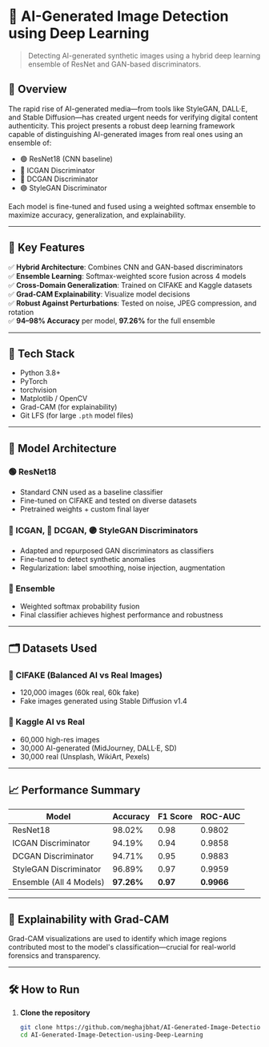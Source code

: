 # 🧠 AI-Generated Image Detection using Deep Learning

> Detecting AI-generated synthetic images using a hybrid deep learning ensemble of ResNet and GAN-based discriminators.

## 📌 Overview

The rapid rise of AI-generated media—from tools like StyleGAN, DALL·E, and Stable Diffusion—has created urgent needs for verifying digital content authenticity. This project presents a robust deep learning framework capable of distinguishing AI-generated images from real ones using an ensemble of:

- 🟢 ResNet18 (CNN baseline)
- 🔵 ICGAN Discriminator
- 🔴 DCGAN Discriminator
- 🟣 StyleGAN Discriminator

Each model is fine-tuned and fused using a weighted softmax ensemble to maximize accuracy, generalization, and explainability.

---

## 🧪 Key Features

✅ **Hybrid Architecture**: Combines CNN and GAN-based discriminators  
✅ **Ensemble Learning**: Softmax-weighted score fusion across 4 models  
✅ **Cross-Domain Generalization**: Trained on CIFAKE and Kaggle datasets  
✅ **Grad-CAM Explainability**: Visualize model decisions  
✅ **Robust Against Perturbations**: Tested on noise, JPEG compression, and rotation  
✅ **94–98% Accuracy** per model, **97.26%** for the full ensemble  

---

## 🧰 Tech Stack

- Python 3.8+
- PyTorch
- torchvision
- Matplotlib / OpenCV
- Grad-CAM (for explainability)
- Git LFS (for large `.pth` model files)

---

## 🧬 Model Architecture

### 🟢 ResNet18
- Standard CNN used as a baseline classifier
- Fine-tuned on CIFAKE and tested on diverse datasets
- Pretrained weights + custom final layer

### 🔵 ICGAN, 🔴 DCGAN, 🟣 StyleGAN Discriminators
- Adapted and repurposed GAN discriminators as classifiers
- Fine-tuned to detect synthetic anomalies
- Regularization: label smoothing, noise injection, augmentation

### 🤝 Ensemble
- Weighted softmax probability fusion
- Final classifier achieves highest performance and robustness

---

## 🗂️ Datasets Used

### 📁 CIFAKE (Balanced AI vs Real Images)
- 120,000 images (60k real, 60k fake)
- Fake images generated using Stable Diffusion v1.4

### 📁 Kaggle AI vs Real
- 60,000 high-res images
- 30,000 AI-generated (MidJourney, DALL·E, SD)
- 30,000 real (Unsplash, WikiArt, Pexels)

---

## 📈 Performance Summary

| Model                        | Accuracy | F1 Score | ROC-AUC |
|-----------------------------|----------|----------|---------|
| ResNet18                    | 98.02%   | 0.98     | 0.9802  |
| ICGAN Discriminator         | 94.19%   | 0.94     | 0.9858  |
| DCGAN Discriminator         | 94.71%   | 0.95     | 0.9883  |
| StyleGAN Discriminator      | 96.89%   | 0.97     | 0.9959  |
| Ensemble (All 4 Models)     | **97.26%** | **0.97** | **0.9966** |

---

## 🧠 Explainability with Grad-CAM

Grad-CAM visualizations are used to identify which image regions contributed most to the model's classification—crucial for real-world forensics and transparency.

---

## 🛠️ How to Run

1. **Clone the repository**  
   ```bash
   git clone https://github.com/meghajbhat/AI-Generated-Image-Detection-using-Deep-Learning.git
   cd AI-Generated-Image-Detection-using-Deep-Learning
